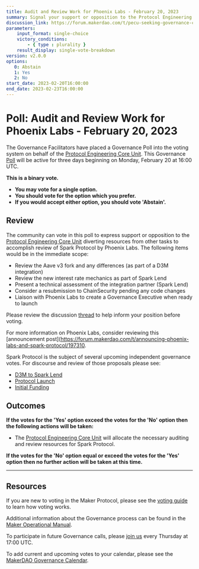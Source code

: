 ```yaml
---
title: Audit and Review Work for Phoenix Labs - February 20, 2023
summary: Signal your support or opposition to the Protocol Engineering Core Unit supporting the review and audit needs of Phoenix Labs/Spark Protocol.
discussion_link: https://forum.makerdao.com/t/pecu-seeking-governance-clarification-of-intent-re-phoenix-labs/19840
parameters:
    input_format: single-choice
    victory_conditions:
        - { type : plurality }
    result_display: single-vote-breakdown
version: v2.0.0
options:
   0: Abstain
   1: Yes
   2: No
start_date: 2023-02-20T16:00:00
end_date: 2023-02-23T16:00:00
---
```

# Poll: Audit and Review Work for Phoenix Labs - February 20, 2023

The Governance Facilitators have placed a Governance Poll into the voting system on behalf of the [Protocol Engineering Core Unit](https://mips.makerdao.com/mips/details/MIP39c2SP7). This Governance [Poll](https://manual.makerdao.com/governance/governance-cycle/weekly-governance-cycle#weekly-governance-cycle-definitions-mip16c1) will be active for three days beginning on Monday, February 20 at 16:00 UTC.

**This is a binary vote.**
- **You may vote for a single option.**
- **You should vote for the option which you prefer.**
- **If you would accept either option, you should vote 'Abstain'.**

## Review

The community can vote in this poll to express support or opposition to the [Protocol Engineering Core Unit](https://mips.makerdao.com/mips/details/MIP39c2SP7) diverting resources from other tasks to accomplish review of Spark Protocol by Phoenix Labs. The following items would be in the immediate scope:

- Review the Aave v3 fork and any differences (as part of a D3M integration)
- Review the new interest rate mechanics as part of Spark Lend
- Present a technical assessment of the integration partner (Spark Lend)
- Consider a resubmission to ChainSecurity pending any code changes
- Liaison with Phoenix Labs to create a Governance Executive when ready to launch

Please review the discussion [thread](https://forum.makerdao.com/t/pecu-seeking-governance-clarification-of-intent-re-phoenix-labs/19840) to help inform your position before voting.

For more information on Phoenix Labs, consider reviewing this [announcement post](https://forum.makerdao.com/t/announcing-phoenix-labs-and-spark-protocol/197310.

Spark Protocol is the subject of several upcoming independent governance votes. For discourse and review of those proposals please see:

- [D3M to Spark Lend](https://forum.makerdao.com/t/mip116-d3m-to-spark-lend/19732)
- [Protocol Launch](https://forum.makerdao.com/t/mip55c3-sp16-phoenix-labs-spark-lend-launch/19734)
- [Initial Funding](https://forum.makerdao.com/t/mip55c3-sp15-phoenix-labs-initial-funding-spf/19733)

## Outcomes

**If the votes for the 'Yes' option exceed the votes for the 'No' option then the following actions will be taken:**
* The [Protocol Engineering Core Unit](https://mips.makerdao.com/mips/details/MIP39c2SP7) will allocate the necessary auditing and review resources for Spark Protocol.

**If the votes for the 'No' option equal or exceed the votes for the 'Yes' option then no further action will be taken at this time.**

---

## Resources

If you are new to voting in the Maker Protocol, please see the [voting guide](https://manual.makerdao.com/governance/voting-in-makerdao/on-chain-governance) to learn how voting works.

Additional information about the Governance process can be found in the [Maker Operational Manual](https://manual.makerdao.com).

To participate in future Governance calls, please [join us](https://forum.makerdao.com/tag/pubcall-:-governance-and-risk) every Thursday at 17:00 UTC.

To add current and upcoming votes to your calendar, please see the [MakerDAO Governance Calendar](https://manual.makerdao.com/makerdao/calendars/governance-calendar).
